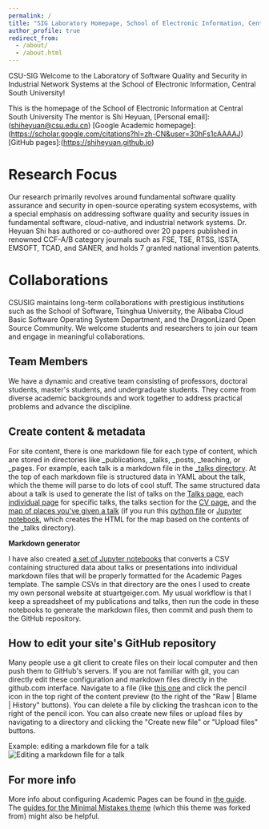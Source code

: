 ```yaml
---
permalink: /
title: "SIG Laboratory Homepage, School of Electronic Information, Central South University"
author_profile: true
redirect_from: 
  - /about/
  - /about.html
---
```

CSU-SIG
Welcome to the Laboratory of Software Quality and Security in Industrial Network Systems at the School of Electronic Information, Central South University!

This is the homepage of the School of Electronic Information at Central South University
The mentor is Shi Heyuan, 
 [Personal email]:(shiheyuan@csu.edu.cn)
 [Google Academic homepage]:(https://scholar.google.com/citations?hl=zh-CN&user=30hFs1cAAAAJ)
 [GitHub pages]:(https://shiheyuan.github.io)


Research Focus
======
Our research primarily revolves around fundamental software quality assurance and security in open-source operating system ecosystems, with a special emphasis on addressing software quality and security issues in fundamental software, cloud-native, and industrial network systems. Dr. Heyuan Shi has authored or co-authored over 20 papers published in renowned CCF-A/B category journals such as FSE, TSE, RTSS, ISSTA, EMSOFT, TCAD, and SANER, and holds 7 granted national invention patents.

Collaborations
======
CSUSIG maintains long-term collaborations with prestigious institutions such as the School of Software, Tsinghua University, the Alibaba Cloud Basic Software Operating System Department, and the DragonLizard Open Source Community. We welcome students and researchers to join our team and engage in meaningful collaborations.

Team Members
------
We have a dynamic and creative team consisting of professors, doctoral students, master's students, and undergraduate students. They come from diverse academic backgrounds and work together to address practical problems and advance the discipline.

Create content & metadata
------
For site content, there is one markdown file for each type of content, which are stored in directories like _publications, _talks, _posts, _teaching, or _pages. For example, each talk is a markdown file in the [_talks directory](https://github.com/academicpages/academicpages.github.io/tree/master/_talks). At the top of each markdown file is structured data in YAML about the talk, which the theme will parse to do lots of cool stuff. The same structured data about a talk is used to generate the list of talks on the [Talks page](https://academicpages.github.io/talks), each [individual page](https://academicpages.github.io/talks/2012-03-01-talk-1) for specific talks, the talks section for the [CV page](https://academicpages.github.io/cv), and the [map of places you've given a talk](https://academicpages.github.io/talkmap.html) (if you run this [python file](https://github.com/academicpages/academicpages.github.io/blob/master/talkmap.py) or [Jupyter notebook](https://github.com/academicpages/academicpages.github.io/blob/master/talkmap.ipynb), which creates the HTML for the map based on the contents of the _talks directory).

**Markdown generator**

I have also created [a set of Jupyter notebooks](https://github.com/academicpages/academicpages.github.io/tree/master/markdown_generator
) that converts a CSV containing structured data about talks or presentations into individual markdown files that will be properly formatted for the Academic Pages template. The sample CSVs in that directory are the ones I used to create my own personal website at stuartgeiger.com. My usual workflow is that I keep a spreadsheet of my publications and talks, then run the code in these notebooks to generate the markdown files, then commit and push them to the GitHub repository.

How to edit your site's GitHub repository
------
Many people use a git client to create files on their local computer and then push them to GitHub's servers. If you are not familiar with git, you can directly edit these configuration and markdown files directly in the github.com interface. Navigate to a file (like [this one](https://github.com/academicpages/academicpages.github.io/blob/master/_talks/2012-03-01-talk-1.md) and click the pencil icon in the top right of the content preview (to the right of the "Raw | Blame | History" buttons). You can delete a file by clicking the trashcan icon to the right of the pencil icon. You can also create new files or upload files by navigating to a directory and clicking the "Create new file" or "Upload files" buttons. 

Example: editing a markdown file for a talk
![Editing a markdown file for a talk](/images/editing-talk.png)

For more info
------
More info about configuring Academic Pages can be found in [the guide](https://academicpages.github.io/markdown/). The [guides for the Minimal Mistakes theme](https://mmistakes.github.io/minimal-mistakes/docs/configuration/) (which this theme was forked from) might also be helpful.
